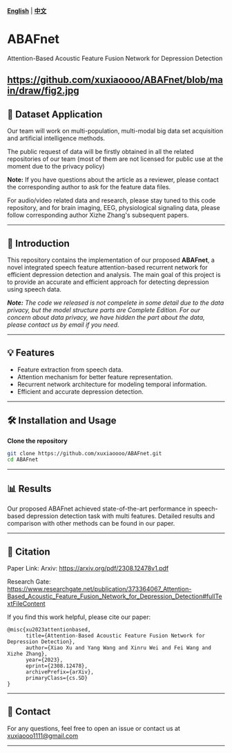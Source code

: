 **[English](README.md)** | **[中文](README_CN.md)**

# ABAFnet
Attention-Based Acoustic Feature Fusion Network for Depression Detection

https://github.com/xuxiaoooo/ABAFnet/blob/main/draw/fig2.jpg
---

## 📙 Dataset Application

Our team will work on multi-population, multi-modal big data set acquisition and artificial intelligence methods.

The public request of data will be firstly obtained in all the related repositories of our team (most of them are not licensed for public use at the moment due to the privacy policy)

**Note:** If you have questions about the article as a reviewer, please contact the corresponding author to ask for the feature data files.

For audio/video related data and research, please stay tuned to this code repository, and for brain imaging, EEG, physiological signaling data, please follow corresponding author Xizhe Zhang's subsequent papers.

---

## 📌 Introduction

This repository contains the implementation of our proposed **ABAFnet**, a novel integrated speech feature attention-based recurrent network for efficient depression detection and analysis. The main goal of this project is to provide an accurate and efficient approach for detecting depression using speech data.

_**Note:** The code we released is not compelete in some detail due to the data privacy, but the model structure parts are Complete Edition. For our concern about data privacy, we have hidden the part about the data, please contact us by email if you need._

---

## 💡 Features
- Feature extraction from speech data.
- Attention mechanism for better feature representation.
- Recurrent network architecture for modeling temporal information.
- Efficient and accurate depression detection.

---

## 🛠️ Installation and Usage
**Clone the repository**
```bash
git clone https://github.com/xuxiaoooo/ABAFnet.git
cd ABAFnet
```
---

## 📊 Results

Our proposed ABAFnet achieved state-of-the-art performance in speech-based depression detection task with multi features. Detailed results and comparison with other methods can be found in our paper.

---

## 📄 Citation
Paper Link: 
Arxiv: https://arxiv.org/pdf/2308.12478v1.pdf


Research Gate: https://www.researchgate.net/publication/373364067_Attention-Based_Acoustic_Feature_Fusion_Network_for_Depression_Detection#fullTextFileContent

If you find this work helpful, please cite our paper:
```
@misc{xu2023attentionbased,
      title={Attention-Based Acoustic Feature Fusion Network for Depression Detection}, 
      author={Xiao Xu and Yang Wang and Xinru Wei and Fei Wang and Xizhe Zhang},
      year={2023},
      eprint={2308.12478},
      archivePrefix={arXiv},
      primaryClass={cs.SD}
}
```

---

## 📧 Contact

For any questions, feel free to open an issue or contact us at xuxiaooo1111@gmail.com

---
